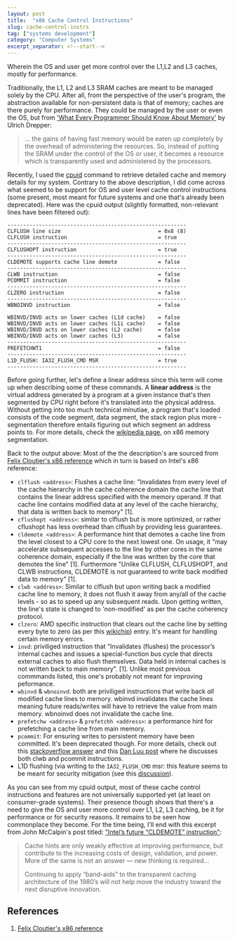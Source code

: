 ```yaml
---
layout: post
title:  "x86 Cache Control Instructions"
slug: cache-control-instrs
tag: ["systems development"]
category: "Computer Systems"
excerpt_separator: <!--start-->
---
```


Wherein the OS and user get more control over the L1,L2 and L3 caches, mostly
for performance.

<!--start-->

Traditionally, the L1, L2 and L3 SRAM caches are meant to be managed solely by
the CPU. After all, from the perspective of the user's program, the abstraction
available for non-persistent data is that of memory; caches are there purely for
performance. They could be managed by the user or even the OS, but from
['What Every Programmer Should Know About Memory'](https://akkadia.org/drepper/cpumemory.pdf)
by Ulrich Drepper:

> ... the gains of having fast memory would be eaten up completely by the
> overhead of administering the resources. So, instead of putting the SRAM under
> the control of the OS or user, it becomes a resource which is transparently
> used and administered by the processors.

Recently, I used the [cpuid](http://www.etallen.com/cpuid.html) command to
retrieve detailed cache and memory details for my system. Contrary to the above
description, I did come across what seemed to be support for OS and user level
cache control instructions (some present, most meant for future systems and one
that's already been deprecated). Here was the cpuid output (slightly formatted,
non-relevant lines have been filtered out):

```
---------------------------------------------------------
CLFLUSH line size                               = 0x8 (8)
CLFLUSH instruction                             = true
---------------------------------------------------------
CLFLUSHOPT instruction                          = true
---------------------------------------------------------
CLDEMOTE supports cache line demote             = false
---------------------------------------------------------
CLWB instruction                                = false
PCOMMIT instruction                             = false
---------------------------------------------------------
CLZERO instruction                              = false
---------------------------------------------------------
WBNOINVD instruction                            = false

WBINVD/INVD acts on lower caches (L1d cache)    = false
WBINVD/INVD acts on lower caches (L1i cache)    = false
WBINVD/INVD acts on lower caches (L2 cache)     = false
WBINVD/INVD acts on lower caches (L3)           = false
---------------------------------------------------------
PREFETCHWT1                                     = false
---------------------------------------------------------
L1D_FLUSH: IA32_FLUSH_CMD MSR                   = true
---------------------------------------------------------
```

Before going further, let's define a linear address since this term will come up
when describing some of these commands. A **linear address** is the virtual
address generated by a program at a given instance that's then segmented by CPU
right before it's translated into the physical address. Without getting into too
much technical minutiae, a program that's loaded consists of the code segment,
data segment, the stack region plus more - segmentation therefore entails
figuring out which segment an address points to. For more details, check the
[wikipedia page](https://en.wikipedia.org/wiki/X86_memory_segmentation), on x86
memory segmentation.

Back to the output above: Most of the the description's are sourced from
[Felix Cloutier's x86 reference](https://www.felixcloutier.com/x86/) which in
turn is based on Intel's x86 reference:

- `clflush <address>`: Flushes a cache line: "Invalidates from every level of
  the cache hierarchy in the cache coherence domain the cache line that contains
  the linear address specified with the memory operand. If that cache line
  contains modified data at any level of the cache hierarchy, that data is
  written back to memory" [1].
- `cflushopt <address>`: similar to clflush but is more optimized, or rather
  cflushopt has less overhead than clflush by providing less guarantees.
- `cldemote <address>`: A performance hint that demotes a cache line from the
  level closest to a CPU core to the next lowest one. On usage, it "may
  accelerate subsequent accesses to the line by other cores in the same
  coherence domain, especially if the line was written by the core that demotes
  the line" [1]. Furthermore "Unlike CLFLUSH, CLFLUSHOPT, and CLWB instructions,
  CLDEMOTE is not guaranteed to write back modified data to memory" [1].
- `clwb <address>`: Similar to clflush but upon writing back a modified cache
  line to memory, it does not flush it away from any/all of the cache levels -
  so as to speed up any subsequent reads. Upon getting written, the line's state
  is changed to 'non-modified' as per the cache coherency protocol.
- `clzero`: AMD specific instruction that clears out the cache line by setting
  every byte to zero (as per this
  [wikichip](https://en.wikichip.org/wiki/x86/clzero)) entry. It's meant for
  handling certain memory errors.
- `invd`: priviliged instruction that "Invalidates (flushes) the processor’s
  internal caches and issues a special-function bus cycle that directs external
  caches to also flush themselves. Data held in internal caches is not written
  back to main memory". [1]. Unlike most previous commmands listed, this one's
  probably not meant for improving peformance.
- `wbinvd` & `wbnoinvd`: both are priviliged instructions that write back _all_
  modified cache lines to memory. wbinvd invalidates the cache lines meaning
  future reads/writes will have to retrieve the value from main memory. wbnoinvd
  does not invalidate the cache line.
- `prefetchw <address>` & `prefetchh <address>`: a performance hint for
  prefetching a cache line from main memory.
- `pcommit`: For ensuring writes to persistent memory have been committed. It's
  been deprecated though. For more details, check out this
  [stackoverflow answer](https://stackoverflow.com/a/41878148) and this
  [Dan Luu post](https://danluu.com/clwb-pcommit/) where he discusses both clwb
  and pcommit instructions.
- L1D flushing (via writing to the `IA32_FLUSH_CMD` msr: this feature seems to
  be meant for security mitigation (see this
  [discussion](https://www.phoronix.com/news/Paranoid-L1d-Flush-x86-CPU-5.15)).

As you can see from my cpuid output, most of these cache control instructions
and features are not universally supported yet (at least on consumer-grade
systems). Their presence though shows that there's a need to give the OS and
user more control over L1, L2, L3 caching, be it for performance or for security
reasons. It remains to be seen how commonplace they become. For the time being,
I'll end with this excerpt from John McCalpin's post titled:
["Intel’s future “CLDEMOTE” instruction"](https://sites.utexas.edu/jdm4372/2019/02/18/intels-future-cldemote-instruction/):

> Cache hints are only weakly effective at improving performance, but contribute
> to the increasing costs of design, validation, and power. More of the same is
> not an answer — new thinking is required...
>
> Continuing to apply “band-aids” to the transparent caching architecture of the
> 1980’s will not help move the industry toward the next disruptive innovation.

## References

1. [Felix Cloutier's x86 reference](https://www.felixcloutier.com/x86/)
